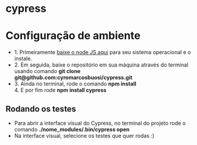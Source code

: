 # cypress

<h1> Configuração de ambiente </h1>
<ul>
  <li>1. Primeiramente <a href="https://nodejs.org/en/download/">baixe o node JS aqui</a> para seu sistema operacional e o instale.</li>
  <li>2. Em seguida, baixe o repositório em sua máquina através do terminal usando comando <b>git clone git@github.com:cyromarcosbuosi/cypress.git</b> </li>
  <li>3. Ainda no terminal, rode o comando <b>npm install</b></li>
  <li4>4. E por fim rode <b>npm install cypress</b>
</ul>

<h2> Rodando os testes </h2>
<ul>
  <li>Para abrir a interface visual do Cypress, no terminal do projeto rode o comando <b>./nome_modules/.bin/cypress open</b></li>
  <li>Na interface visual, selecione os testes que quer rodas :)
</ul>


  
  
